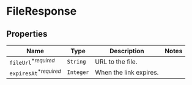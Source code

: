 

# FileResponse



## Properties

| Name | Type | Description | Notes |
|------------ | ------------- | ------------- | -------------|
| `fileUrl`<sup>*_required_</sup> | ```String``` |  URL to the file.  |  |
| `expiresAt`<sup>*_required_</sup> | ```Integer``` |  When the link expires.  |  |



